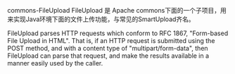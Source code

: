 commons-FileUpload FileUpload 是 Apache commons下面的一个子项目，用来实现Java环境下面的文件上传功能，与常见的SmartUpload齐名。

FileUpload parses HTTP requests which conform to RFC 1867, "Form-based File Upload in HTML". 
That is, if an HTTP request is submitted using the POST method, and with a content type of "multipart/form-data", 
then FileUpload can parse that request, and make the results available in a manner easily used by the caller.
